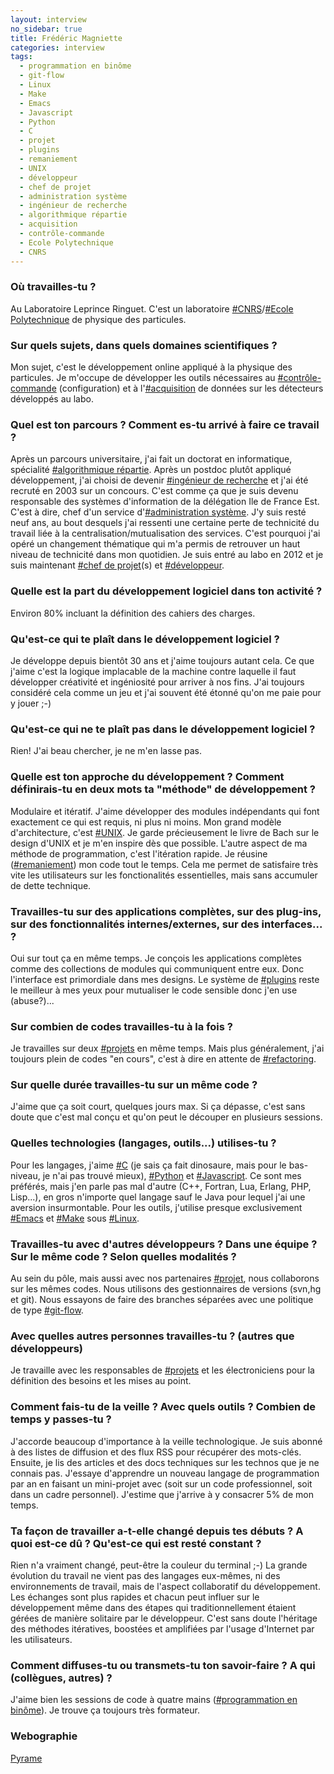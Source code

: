 ```yaml
---
layout: interview
no_sidebar: true
title: Frédéric Magniette
categories: interview
tags:
  - programmation en binôme
  - git-flow
  - Linux
  - Make
  - Emacs
  - Javascript
  - Python
  - C
  - projet
  - plugins
  - remaniement
  - UNIX
  - développeur
  - chef de projet
  - administration système
  - ingénieur de recherche
  - algorithmique répartie
  - acquisition
  - contrôle-commande
  - Ecole Polytechnique
  - CNRS
---
```

### Où travailles-tu ?

Au Laboratoire Leprince Ringuet. C'est un laboratoire [#CNRS]({{site.url}}/tags/CNRS.html)/[#Ecole Polytechnique]({{site.url}}/tags/Ecole%20Polytechnique.html) de physique des particules.

### Sur quels sujets, dans quels domaines scientifiques ?

Mon sujet, c'est le développement online appliqué à la physique des particules. Je m'occupe de développer les outils nécessaires au [#contrôle-commande]({{site.url}}/tags/contr%c3%b4le-commande.html) (configuration) et à l'[#acquisition]({{site.url}}/tags/acquisition.html) de données sur les détecteurs développés au labo.

### Quel est ton parcours ? Comment es-tu arrivé à faire ce travail ?

Après un parcours universitaire, j'ai fait un doctorat en informatique, spécialité [#algorithmique répartie]({{site.url}}/tags/algorithmique%20r%c3%a9partie.html). Après un postdoc plutôt appliqué développement, j'ai choisi de devenir [#ingénieur de recherche]({{site.url}}/tags/ing%c3%a9nieur%20de%20recherche.html) et j'ai été recruté en 2003 sur un concours. C'est comme ça que je suis devenu responsable des systèmes d'information de la délégation Ile de France Est. C'est à dire, chef d'un service d'[#administration système]({{site.url}}/tags/administration%20syst%c3%a8me.html). J'y suis resté neuf ans, au bout desquels j'ai ressenti une certaine perte de technicité du travail liée à la centralisation/mutualisation des services. C'est pourquoi j'ai opéré un changement thématique qui m'a permis de retrouver un haut niveau de technicité dans mon quotidien. Je suis entré au labo en 2012 et je suis maintenant [#chef de projet]({{site.url}}/tags/chef%20de%20projet.html)(s) et [#développeur]({{site.url}}/tags/d%c3%a9veloppeur.html).

### Quelle est la part du développement logiciel dans ton activité ?

Environ 80% incluant la définition des cahiers des charges.

### Qu'est-ce qui te plaît dans le développement logiciel ?

Je développe depuis bientôt 30 ans et j'aime toujours autant cela. Ce que j'aime c'est la logique implacable de la machine contre laquelle il faut développer créativité et ingéniosité pour arriver à nos fins. J'ai toujours considéré cela comme un jeu et j'ai souvent été étonné qu'on me paie pour y jouer ;-)

### Qu'est-ce qui ne te plaît pas dans le développement logiciel ?

Rien! J'ai beau chercher, je ne m'en lasse pas.

### Quelle est ton approche du développement ? Comment définirais-tu en deux mots ta "méthode" de développement ?

Modulaire et itératif. J'aime développer des modules indépendants qui font exactement ce qui est requis, ni plus ni moins. Mon grand modèle d'architecture, c'est [#UNIX]({{site.url}}/tags/UNIX.html). Je garde précieusement le livre de Bach sur le design d'UNIX et je m'en inspire dès que possible. L'autre aspect de ma méthode de programmation, c'est l'itération rapide. Je réusine ([#remaniement]({{site.url}}/tags/remaniement.html)) mon code tout le temps. Cela me permet de satisfaire très vite les utilisateurs sur les fonctionalités essentielles, mais sans accumuler de dette technique.

### Travailles-tu sur des applications complètes, sur des plug-ins, sur des fonctionnalités internes/externes, sur des interfaces... ?

Oui sur tout ça en même temps. Je conçois les applications complètes comme des collections de modules qui communiquent entre eux. Donc l'interface est primordiale dans mes designs. Le système de [#plugins]({{site.url}}/tags/plugins.html) reste le meilleur à mes yeux pour mutualiser le code sensible donc j'en use (abuse?)...

### Sur combien de codes travailles-tu à la fois ?

Je travailles sur deux [#projets]({{site.url}}/tags/projet.html) en même temps. Mais plus généralement, j'ai toujours plein de codes "en cours", c'est à dire en attente de [#refactoring]({{site.url}}/tags/remaniement.html).

### Sur quelle durée travailles-tu sur un même code ?

J'aime que ça soit court, quelques jours max. Si ça dépasse, c'est sans doute que c'est mal conçu et qu'on peut le découper en plusieurs sessions.

### Quelles technologies (langages, outils...) utilises-tu ?

Pour les langages, j'aime [#C]({{site.url}}/tags/C.html) (je sais ça fait dinosaure, mais pour le bas-niveau, je n'ai pas trouvé mieux), [#Python]({{site.url}}/tags/Python.html) et [#Javascript]({{site.url}}/tags/Javascript.html). Ce sont mes préférés, mais j'en parle pas mal d'autre (C++, Fortran, Lua, Erlang, PHP, Lisp...), en gros n'importe quel langage sauf le Java pour lequel j'ai une aversion insurmontable. Pour les outils, j'utilise presque exclusivement [#Emacs]({{site.url}}/tags/Emacs.html) et [#Make]({{site.url}}/tags/Make.html) sous [#Linux]({{site.url}}/tags/Linux.html).

### Travailles-tu avec d'autres développeurs ? Dans une équipe ? Sur le même code ? Selon quelles modalités ?

Au sein du pôle, mais aussi avec nos partenaires [#projet]({{site.url}}/tags/projet.html), nous collaborons sur les mêmes codes. Nous utilisons des gestionnaires de versions (svn,hg et git). Nous essayons de faire des branches séparées avec une politique de type [#git-flow]({{site.url}}/tags/git-flow.html).

### Avec quelles autres personnes travailles-tu ? (autres que développeurs)

Je travaille avec les responsables de [#projets]({{site.url}}/tags/projet.html) et les électroniciens pour la définition des besoins et les mises au point.

### Comment fais-tu de la veille ? Avec quels outils ? Combien de temps y passes-tu ?

J'accorde beaucoup d'importance à la veille technologique. Je suis abonné à des listes de diffusion et des flux RSS pour récupérer des mots-clés. Ensuite, je lis des articles et des docs techniques sur les technos que je ne connais pas. J'essaye d'apprendre un nouveau langage de programmation par an en faisant un mini-projet avec (soit sur un code professionnel, soit dans un cadre personnel). J'estime que j'arrive à y consacrer 5% de mon temps.

### Ta façon de travailler a-t-elle changé depuis tes débuts ? A quoi est-ce dû ? Qu'est-ce qui est resté constant ?

Rien n'a vraiment changé, peut-être la couleur du terminal ;-) La grande évolution du travail ne vient pas des langages eux-mêmes, ni des environnements de travail, mais de l'aspect collaboratif du développement. Les échanges sont plus rapides et chacun peut influer sur le développement même dans des étapes qui traditionnellement étaient gérées de manière solitaire par le développeur. C'est sans doute l'héritage des méthodes itératives, boostées et amplifiées par l'usage d'Internet par les utilisateurs.

### Comment diffuses-tu ou transmets-tu ton savoir-faire ? A qui (collègues, autres) ?

J'aime bien les sessions de code à quatre mains ([#programmation en binôme]({{site.url}}/tags/programmation%20en%20bin%c3%b4me.html)). Je trouve ça toujours très formateur.

### Webographie

[Pyrame](http://llr.in2p3.fr/sites/pyrame/)
